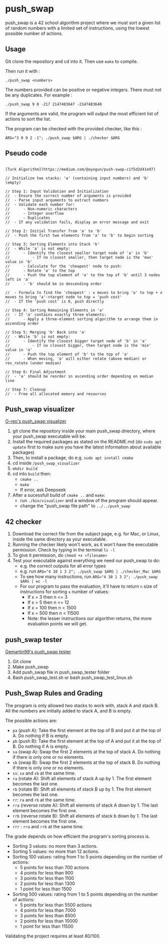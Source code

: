 # push_swap

push_swap is a 42 school algorithm project where we must sort a given list of random numbers with a limited set of instructions, using the lowest possible number of actions.

## Usage

Git clone the repository and cd into it. Then use ```make``` to compile.

Then run it with :

```shell
./push_swap <numbers>
```

The numbers provided can be positive or negative integers. There must not be any duplicates. For example :

```shell
./push_swap 9 0 -217 2147483647 -2147483648
```

If the arguments are valid, the program will output the most efficient list of actions to sort the list.

The program can be checked with the provided checker, like this :

```shell
ARG="3 0 9 2 -1"; ./push_swap $ARG | ./checker $ARG
```
## Pseudo code
```

[Turk Algorithm](https://medium.com/@ayogun/push-swap-c1f5d2d41e97)

// Initialize two stacks: 'a' (containing input numbers) and 'b' (empty)

// Step 1: Input Validation and Initialization
// 	- Ensure the correct number of arguments is provided
// 	- Parse input arguments to extract numbers
// 	- Validate each number for:
// 		- Non-numeric characters
//   	- Integer overflow
//   	- Duplicates
// 	- If any validation fails, display an error message and exit

// Step 2: Initial Transfer from 'a' to 'b'
// 	- Push the first two elements from 'a' to 'b' to begin sorting

// Step 3: Sorting Elements into Stack 'b'
//	- While 'a' is not empty:
//		- Identify the closest smaller target node of 'a' in 'b'
// 			- If no closest smaller, then target node is the 'max' value in 'b'
//		- Calculate for the 'cheapest' node to push:
//     	- Rotate 'a' to the top
//     	- Push the top element of 'a' to the top of 'b' until 3 nodes left in 'a'
//		- 'b' should be in descending order

// 	- Formula to find the 'cheapest' : x moves to bring 'a' to top + x moves to bring 'a'->target node to top = 'push cost'
//  - If the 'push cost' is 0, push directly

// Step 4: Sorting Remaining Elements in 'a'
//	- If 'a' contains exactly three elements:
//   	- Apply a three-element sorting algorithm to arrange them in ascending order

// Step 5: Merging 'b' Back into 'a'
//	- While 'b' is not empty:
//		- Identify the closest bigger target node of 'b' in 'a'
// 			- If no closest bigger, then target node is the 'min' value in 'a'
//     	- Push the top element of 'b' to the top of 'a'
//		- When moving, 'a' will either rotate (above median) or rev_rotate (under median)

// Step 6: Final Adjustment
//	- 'a' should be reorder in ascending order depending on median line

// Step 7: Cleanup
//	- Free all allocated memory and resources

```

## Push_swap visualizer

[O-reo's push_swap visualizer](https://github.com/o-reo/push_swap_visualizer)

1. git clone the repository inside your main push_swap directory, where your push_swap executable will be. 
2. Install the required packages as stated on the README.md (do `sudo apt update` first to make sure you have the latest information about available packages)
3. Then, to install a package, do e.g. `sudo apt install cmake`
4. cd inside `/push_swap_visualizer` 
5. `mkdir build`
6. cd into `build` then:
	- `cmake ..`
	- `make`
	- If error, ask Deepseek
7. After a sucessfull build of `cmake ..` and `make`:
	- run `./bin/visualizer` and a window of the program should appear. 
	- change the "push_swap file path" to `../../push_swap`


## 42 checker

1. Download the correct file from the subject page, e.g. for Mac, or Linux, inside the same directory as your executable.
2. Running the checker likely won't work, as it won't have the executable permission. Check by typing in the terminal `ls -l`
3. To give it permission, do `chmod +x <filename>`
4. Test your executable against everything we need our push_swap to do:
	- e.g. the correct outputs for all error types
	- e.g. run `ARG="4 10 1 3 2"; ./push_swap $ARG | ./checker_Mac $ARG `
	- To see how many instructions, run `ARG="4 10 1 3 2"; ./push_swap $ARG | wc -l`
	- For our program to pass the evaluation, it'll have to return `n` size of instructions for sorting `x` number of values:
		- If x = 3 then n <= 3
		- If x = 5 then n <= 12
		- If x = 100 then n < 1500
		- If x = 500 then n < 11500
		- Note: the lesser instructions our algorithm returns, the more evaluation points we will get.

## push_swap tester

[Gemartin99's push_swap tester](https://github.com/gemartin99/Push-Swap-Tester)

1. Git clone
2. Make push_swap
3. Add push_swap file in push_swap_tester folder
4. Bash push_swap_test.sh or bash push_swap_test_linux.sh

## Push_Swap Rules and Grading

The program is only allowed two stacks to work with, stack A and stack B. All the numbers are initially added to stack A, and B is empty.

The possible actions are:

* ```pa``` (push A): Take the first element at the top of B and put it at the top of A. Do nothing if B is empty.
* ```pb``` (push B): Take the first element at the top of A and put it at the top of B. Do nothing if A is empty.
* ```sa``` (swap A): Swap the first 2 elements at the top of stack A. Do nothing if there is only one or no elements.
* ```sb``` (swap B): Swap the first 2 elements at the top of stack B. Do nothing if there is only one or no elements.
* ```ss```: ```sa``` and ```sb``` at the same time.
* ```ra``` (rotate A): Shift all elements of stack A up by 1. The first element becomes the last one.
* ```rb``` (rotate B): Shift all elements of stack B up by 1. The first element becomes the last one.
* ```rr```: ```ra``` and ```rb``` at the same time.
* ```rra``` (reverse rotate A): Shift all elements of stack A down by 1. The last element becomes the first one.
* ```rrb``` (reverse rotate B): Shift all elements of stack b down by 1. The last element becomes the first one.
* ```rrr``` : ```rra``` and ```rrb``` at the same time.

The grade depends on how efficient the program's sorting process is.
 
* Sorting 3 values: no more than 3 actions.
* Sorting 5 values: no more than 12 actions.
* Sorting 100 values: rating from 1 to 5 points depending on the number of actions:
  * 5 points for less than 700 actions
  * 4 points for less than 900
  * 3 points for less than 1100
  * 2 points for less than 1300
  * 1 point for less than 1500
* Sorting 500 values: rating from 1 to 5 points depending on the number of actions:
  * 5 points for less than 5500 actions
  * 4 points for less than 7000
  * 3 points for less than 8500
  * 2 points for less than 10000
  * 1 point for less than 11500

Validating the project requires at least 80/100.
